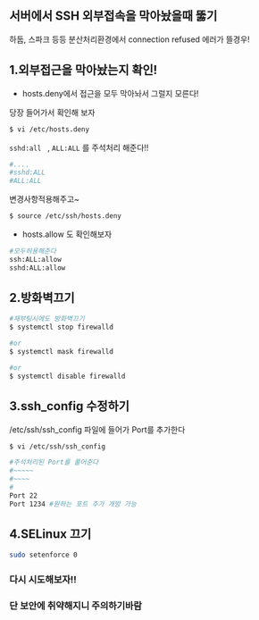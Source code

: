 ## 서버에서 SSH 외부접속을 막아놨을때 뚫기



하둡, 스파크 등등 분산처리환경에서 connection refused 에러가 뜰경우!





## 1.외부접근을 막아놨는지 확인!



- hosts.deny에서 접근을 모두 막아놔서 그럴지 모른다!



당장 들어가서 확인해 보자

```bash
$ vi /etc/hosts.deny 
```



`sshd:all ` , `ALL:ALL` 를 주석처리 해준다!!

```bash
#....
#sshd:ALL
#ALL:ALL
```



변경사항적용해주고~

```bash
$ source /etc/ssh/hosts.deny
```



- hosts.allow 도 확인해보자

```bash
#모두허용해준다
ssh:ALL:allow
sshd:ALL:allow
```





## 2.방화벽끄기

```bash
#재부팅시에도 방화벽끄기
$ systemctl stop firewalld

#or
$ systemctl mask firewalld

#or
$ systemctl disable firewalld
```







## 3.ssh_config 수정하기

/etc/ssh/ssh_config 파일에 들어가 Port를 추가한다

```bash
$ vi /etc/ssh/ssh_config

#주석처리된 Port를 풀어준다
#~~~~~
#~~~~
#
Port 22
Port 1234 #원하는 포트 추가 개방 가능
```



## 4.SELinux 끄기



```bash
sudo setenforce 0 
```





### 다시 시도해보자!!

### 단 보안에 취약해지니 주의하기바람